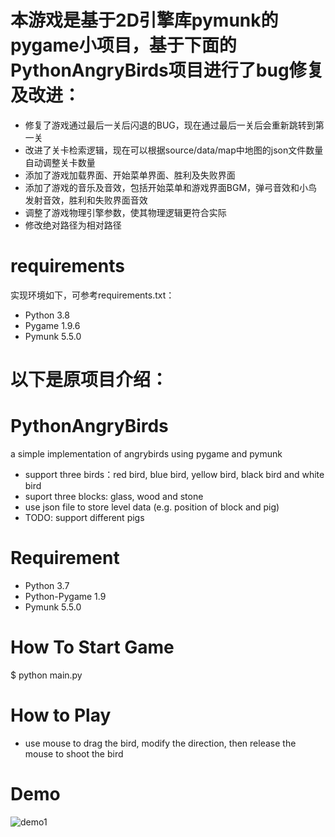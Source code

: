 # 本游戏是基于2D引擎库pymunk的pygame小项目，基于下面的PythonAngryBirds项目进行了bug修复及改进：
* 修复了游戏通过最后一关后闪退的BUG，现在通过最后一关后会重新跳转到第一关
* 改进了关卡检索逻辑，现在可以根据source/data/map中地图的json文件数量自动调整关卡数量
* 添加了游戏加载界面、开始菜单界面、胜利及失败界面
* 添加了游戏的音乐及音效，包括开始菜单和游戏界面BGM，弹弓音效和小鸟发射音效，胜利和失败界面音效
* 调整了游戏物理引擎参数，使其物理逻辑更符合实际
* 修改绝对路径为相对路径

# requirements
实现环境如下，可参考requirements.txt：
* Python 3.8
* Pygame 1.9.6
* Pymunk 5.5.0

# 以下是原项目介绍：
# PythonAngryBirds
a simple implementation of angrybirds using pygame and pymunk
* support three birds：red bird, blue bird, yellow bird, black bird and white bird
* suport three blocks: glass, wood and stone
* use json file to store level data (e.g. position of block and pig)
* TODO: support different pigs

# Requirement
* Python 3.7
* Python-Pygame 1.9
* Pymunk 5.5.0

# How To Start Game
$ python main.py

# How to Play
* use mouse to drag the bird, modify the direction, then release the mouse to shoot the bird

# Demo
![demo1](https://raw.githubusercontent.com/marblexu/PythonAngryBirds/master/resources/demo/demo1.png)
